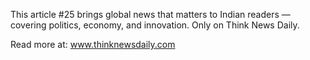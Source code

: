 This article #25 brings global news that matters to Indian readers — covering politics, economy, and innovation. Only on Think News Daily.

Read more at: www.thinknewsdaily.com
